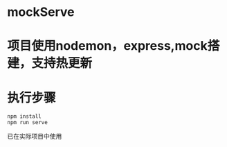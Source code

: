 # mockServe
# 项目使用nodemon，express,mock搭建，支持热更新

# 执行步骤
```
npm install
npm run serve

```
已在实际项目中使用
